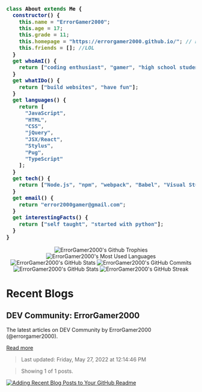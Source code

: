 <h3>

```js
class About extends Me {
  constructor() {
    this.name = "ErrorGamer2000";
    this.age = 17;
    this.grade = 11;
    this.homepage = "https://errorgamer2000.github.io/"; // Better version in development
    this.friends = []; //LOL
  }
  get whoAmI() {
    return ["coding enthusiast", "gamer", "high school student"];
  }
  get whatIDo() {
    return ["build websites", "have fun"];
  }
  get languages() {
    return [
      "JavaScript",
      "HTML",
      "CSS",
      "jQuery",
      "JSX/React",
      "Stylus",
      "Pug",
      "TypeScript"
    ];
  }
  get tech() {
    return ["Node.js", "npm", "webpack", "Babel", "Visual Studio Code"];
  }
  get email() {
    return "error2000gamer@gmail.com";
  }
  get interestingFacts() {
    return ["self taught", "started with python"];
  }
}
```

</h3>

<p align="center">
  <img src="https://github-profile-trophy.vercel.app/?username=errorgamer2000&margin-w=15&margin-h=15" alt="ErrorGamer2000's Github Trophies" />
  <img src="https://raw.githubusercontent.com/ErrorGamer2000/ErrorGamer2000/master/generated/languages.svg" alt="ErrorGamer2000's Most Used Languages" />
  <img src="https://raw.githubusercontent.com/ErrorGamer2000/ErrorGamer2000/master/generated/overview.svg" alt="ErrorGamer2000's GitHub Stats" />
  <img src="https://raw.githubusercontent.com/ErrorGamer2000/ErrorGamer2000/master/generated/commit-snake.svg" alt="ErrorGamer2000's GitHub Commits" />
  <img src="https://github-readme-stats.vercel.app/api?username=errorgamer2000&show_icons=true&locale=en" alt="ErrorGamer2000's GitHub Stats" />
  <img src="http://github-readme-streak-stats.herokuapp.com?user=ErrorGamer2000&ring=2f80ed&fire=2f80ed&currStreakLabel=2f80ed" alt="ErrorGamer2000's GitHub Streak" />
</p>

# Recent Blogs

<!-- blog-post-list:start -->
## DEV Community\: ErrorGamer2000

The latest articles on DEV Community by ErrorGamer2000 \(@errorgamer2000\).

[Read more](https://dev.to/errorgamer2000)
> Last updated: Friday, May 27, 2022 at 12:14:46 PM

> Showing 1 of 1 posts.

[![Adding Recent Blog Posts to Your GitHub Readme](https://raw.githubusercontent.com/ErrorGamer2000/ErrorGamer2000/master/blog-posts/DEV_Community__ErrorGamer2000/Adding_Recent_Blog_Posts_to_Your_GitHub_Readme.svg)](https://dev.to/errorgamer2000/adding-recent-blog-posts-to-your-github-readme-4n11)


<!-- blog-post-list:end -->
